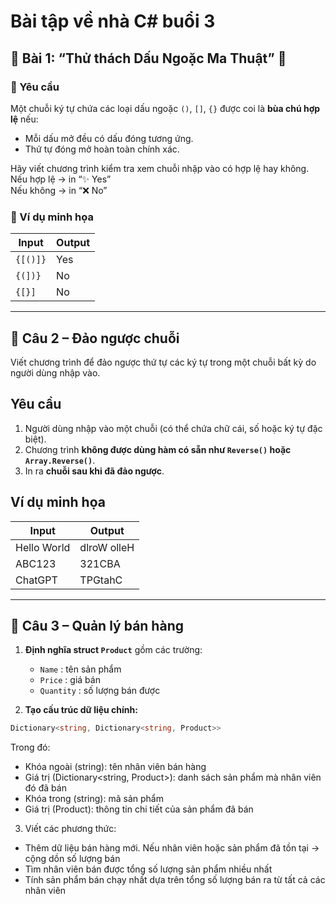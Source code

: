 # Bài tập về nhà C# buổi 3

## 🧾 **Bài 1: “Thử thách Dấu Ngoặc Ma Thuật” 🧩**

### 🧠 Yêu cầu
Một chuỗi ký tự chứa các loại dấu ngoặc `()`, `[]`, `{}` được coi là **bùa chú hợp lệ** nếu:
- Mỗi dấu mở đều có dấu đóng tương ứng.
- Thứ tự đóng mở hoàn toàn chính xác.

Hãy viết chương trình kiểm tra xem chuỗi nhập vào có hợp lệ hay không.  
Nếu hợp lệ → in “✨ Yes”  
Nếu không → in “❌ No”

### 🧾 Ví dụ minh họa
| Input | Output |
|--------|--------|
| `{[()]}` | Yes |
| `{(])}` | No |
| `{[}]` | No |

---

## 🧾 **Câu 2 – Đảo ngược chuỗi**
Viết chương trình để đảo ngược thứ tự các ký tự trong một chuỗi bất kỳ do người dùng nhập vào.

## **Yêu cầu**
1. Người dùng nhập vào một chuỗi (có thể chứa chữ cái, số hoặc ký tự đặc biệt).  
2. Chương trình **không được dùng hàm có sẵn như `Reverse()` hoặc `Array.Reverse()`**.  
3. In ra **chuỗi sau khi đã đảo ngược**.

## **Ví dụ minh họa**

| **Input** | **Output** |
|------------|------------|
| Hello World | dlroW olleH |
| ABC123 | 321CBA |
| ChatGPT | TPGtahC |

---

## 🧾 **Câu 3 – Quản lý bán hàng**
1. **Định nghĩa struct `Product`** gồm các trường:
   - `Name` : tên sản phẩm  
   - `Price` : giá bán  
   - `Quantity` : số lượng bán được  

2. **Tạo cấu trúc dữ liệu chính:**
 ```csharp
Dictionary<string, Dictionary<string, Product>>
```
Trong đó:
- Khóa ngoài (string): tên nhân viên bán hàng
- Giá trị (Dictionary<string, Product>): danh sách sản phẩm mà nhân viên đó đã bán
- Khóa trong (string): mã sản phẩm
- Giá trị (Product): thông tin chi tiết của sản phẩm đã bán

3. Viết các phương thức:
- Thêm dữ liệu bán hàng mới. Nếu nhân viên hoặc sản phẩm đã tồn tại → cộng dồn số lượng bán
- Tìm nhân viên bán được tổng số lượng sản phẩm nhiều nhất
- Tính sản phẩm bán chạy nhất dựa trên tổng số lượng bán ra từ tất cả các nhân viên